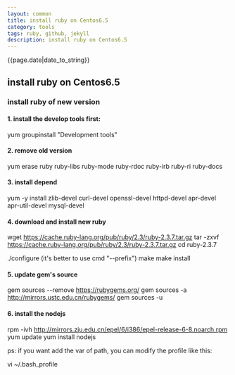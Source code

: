 ```yaml
---
layout: common
title: install ruby on Centos6.5
category: tools
tags: ruby, github, jekyll
description: install ruby on Centos6.5
---
```



{{page.date|date_to_string}}


## install ruby on Centos6.5

### install ruby of new version

#### 1. install the develop tools first:

yum groupinstall "Development tools"


#### 2. remove old version

yum erase ruby ruby-libs ruby-mode ruby-rdoc ruby-irb ruby-ri ruby-docs


#### 3. install depend

yum -y install zlib-devel curl-devel openssl-devel httpd-devel apr-devel apr-util-devel mysql-devel


#### 4. download and install new ruby

wget https://cache.ruby-lang.org/pub/ruby/2.3/ruby-2.3.7.tar.gz
tar -zxvf https://cache.ruby-lang.org/pub/ruby/2.3/ruby-2.3.7.tar.gz
cd ruby-2.3.7

./configure  (it's better to use cmd "--prefix")
make
make install


#### 5. update gem's source

gem sources --remove https://rubygems.org/
gem sources -a http://mirrors.ustc.edu.cn/rubygems/
gem sources -u


#### 6. install the nodejs

rpm -ivh http://mirrors.zju.edu.cn/epel/6/i386/epel-release-6-8.noarch.rpm
yum update
yum install nodejs


ps:
if you want add the var of path, you can modify the profile like this:

vi ~/.bash_profile 

